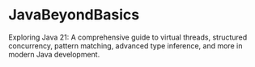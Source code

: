 # JavaBeyondBasics
Exploring Java 21: A comprehensive guide to virtual threads, structured concurrency, pattern matching, advanced type inference, and more in modern Java development.
